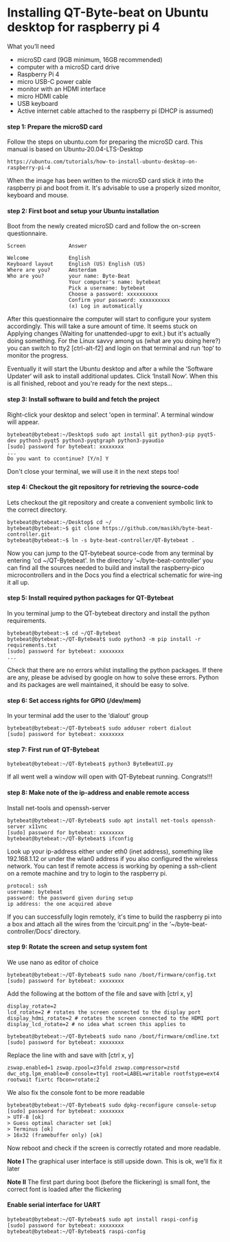 # Installing QT-Byte-beat on Ubuntu desktop for raspberry pi 4

What you’ll need

* microSD card (9GB minimum, 16GB recommended)
* computer with a microSD card drive
* Raspberry Pi 4
* micro USB-C power cable
* monitor with an HDMI interface
* micro HDMI cable
* USB keyboard
* Active internet cable attached to the raspberry pi (DHCP is assumed) 

#### step 1: Prepare the microSD card

Follow the steps on ubuntu.com for preparing the microSD card. This manual is based on Ubuntu-20.04-LTS-Desktop
    
    https://ubuntu.com/tutorials/how-to-install-ubuntu-desktop-on-raspberry-pi-4

When the image has been written to the microSD card stick it into the raspberry pi and boot from it. 
It's advisable to use a properly sized monitor, keyboard and mouse. 

#### step 2: First boot and setup your Ubuntu installation

Boot from the newly created microSD card and follow the on-screen questionnaire.

    Screen              Answer

    Welcome             English
    Keyboard layout     English (US) English (US)
    Where are you?      Amsterdam
    Who are you?        your name: Byte-Beat
                        Your computer's name: bytebeat
                        Pick a username: bytebeat
                        Choose a password: xxxxxxxxxx
                        Confirm your password: xxxxxxxxxx
                        (x) Log in automatically

After this questionnaire the computer will start to configure your system accordingly.
This will take a sure amount of time. It seems stuck on Applying changes (Waiting for unattended-upgr to exit.)
but it's actually doing something. For the Linux savvy among us (what are you doing here?) you
can switch to tty2 [ctrl-alt-f2] and login on that terminal and run ‘top‘ to monitor the progress.

Eventually it will start the Ubuntu desktop and after a while the ‘Software Updater‘ will ask
to install additional updates. Click ‘Install Now‘. When this is all finished, reboot and 
you're ready for the next steps...

#### step 3: Install software to build and fetch the project

Right-click your desktop and select 'open in terminal'. A terminal window will appear.

    bytebeat@bytebeat:~/Desktop$ sudo apt install git python3-pip pyqt5-dev python3-pyqt5 python3-pyqtgraph python3-pyaudio
    [sudo] password for bytebeat: xxxxxxxx
    ...
    Do you want to ccontinue? [Y/n] Y

Don't close your terminal, we will use it in the next steps too!

#### step 4: Checkout the git repository for retrieving the source-code

Lets checkout the git repository and create a convenient symbolic link to the correct directory.

    bytebeat@bytebeat:~/Desktop$ cd ~/  
    bytebeat@bytebeat:~$ git clone https://github.com/masikh/byte-beat-controller.git
    bytebeat@bytebeat:~$ ln -s byte-beat-controller/QT-Bytebeat .
    
Now you can jump to the QT-bytebeat source-code from any terminal by entering 'cd ~/QT-Bytebeat'.
In the directory ‘~/byte-beat-controller‘ you can find all the sources needed to build and
install the raspberry-pico microcontrollers and in the Docs you find a electrical schematic for 
wire-ing it all up.

#### step 5: Install required python packages for QT-Bytebeat

In you terminal jump to the QT-bytebeat directory and install the python requirements.

    bytebeat@bytebeat:~$ cd ~/QT-Bytebeat
    bytebeat@bytebeat:~/QT-Bytebeat$ sudo python3 -m pip install -r requirements.txt
    [sudo] password for bytebeat: xxxxxxxx
    ...

Check that there are no errors whilst installing the python packages. If there are any, please
be advised by google on how to solve these errors. Python and its packages are well maintained, it
should be easy to solve.

#### step 6: Set access rights for GPIO (/dev/mem)
    
In your terminal add the user to the ‘dialout‘ group

    bytebeat@bytebeat:~/QT-Bytebeat$ sudo adduser robert dialout
    [sudo] password for bytebeat: xxxxxxxx

#### step 7: First run of QT-Bytebeat

    bytebeat@bytebeat:~/QT-Bytebeat$ python3 ByteBeatUI.py

If all went well a window will open with QT-Bytebeat running. Congrats!!!

#### step 8: Make note of the ip-address and enable remote access

Install net-tools and openssh-server

    bytebeat@bytebeat:~/QT-Bytebeat$ sudo apt install net-tools openssh-server x11vnc
    [sudo] password for bytebeat: xxxxxxxx
    bytebeat@bytebeat:~/QT-Bytebeat$ ifconfig

Look up your ip-address either under eth0 (inet address), something like 192.168.1.12 or
under the wlan0 address if you also configured the wireless network. You can test if remote
access is working by opening a ssh-client on a remote machine and try to login to the 
raspberry pi.

    protocol: ssh
    username: bytebeat
    password: the password given during setup
    ip address: the one acquired above

If you can successfully login remotely, it's time to build the raspberry pi into a box and attach all the wires from 
the ‘circuit.png‘ in the ‘~/byte-beat-controller/Docs‘ directory.

#### step 9: Rotate the screen and setup system font

We use nano as editor of choice

    bytebeat@bytebeat:~/QT-Bytebeat$ sudo nano /boot/firmware/config.txt
    [sudo] password for bytebeat: xxxxxxxx

Add the following at the bottom of the file and save with [ctrl x, y]

    display_rotate=2
    lcd_rotate=2 # rotates the screen connected to the display port
    display_hdmi_rotate=2 # rotates the screen connected to the HDMI port
    display_lcd_rotate=2 # no idea what screen this applies to

    bytebeat@bytebeat:~/QT-Bytebeat$ sudo nano /boot/firmware/cmdline.txt
    [sudo] password for bytebeat: xxxxxxxx

Replace the line with and save with [ctrl x, y]

    zswap.enabled=1 zswap.zpool=z3fold zswap.compressor=zstd dwc_otg.lpm_enable=0 console=tty1 root=LABEL=writable rootfstype=ext4 rootwait fixrtc fbcon=rotate:2

We also fix the console font to be more readable

    bytebeat@bytebeat:~/QT-Bytebeat$ sudo dpkg-reconfigure console-setup
    [sudo] password for bytebeat: xxxxxxxx  
    > UTF-8 [ok]
    > Guess optimal character set [ok]
    > Terminus [ok]
    > 16x32 (framebuffer only) [ok]

Now reboot and check if the screen is correctly rotated and more readable. 

**Note I** The graphical user interface is still upside down. This is ok, we'll fix it later

**Note II** The first part during boot (before the flickering) is small font, the correct font is loaded after the flickering


#### Enable serial interface for UART

    bytebeat@bytebeat:~/QT-Bytebeat$ sudo apt install raspi-config
    [sudo] password for bytebeat: xxxxxxxx
    bytebeat@bytebeat:~/QT-Bytebeat$ raspi-config

####







